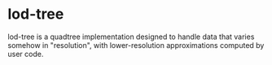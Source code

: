# lod-tree
lod-tree is a quadtree implementation designed to handle data that varies somehow in "resolution", with lower-resolution approximations computed by user code.
